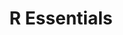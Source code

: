 ---
title: "R Essentials"
description: "Certificate of R Language Proficiency"
# dateString: July 2019 - Dec 2019
draft: false
tags: ["Certificate", "R", "Data"]
showToc: false
weight: 3
cover:
    image: "certificates/r-cert/R-essentials-cert.jpg"
--- 